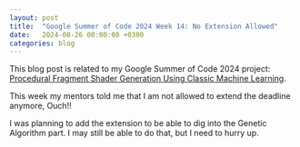 ```yaml
---
layout: post
title:  "Google Summer of Code 2024 Week 14: No Extension Allowed"
date:   2024-08-26 00:00:00 +0300
categories: blog
---
```


This blog post is related to my Google Summer of Code 2024 project: [Procedural Fragment Shader Generation Using Classic Machine Learning][my-google-summer-of-code-2024-project].

This week my mentors told me that I am not allowed to extend the deadline anymore, Ouch!!

I was planning to add the extension to be able to dig into the Genetic Algorithm part. I may still be able to do that, but I need to hurry up.

[my-google-summer-of-code-2024-project]: https://summerofcode.withgoogle.com/programs/2024/projects/wYTZuQbA
